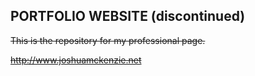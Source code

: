 PORTFOLIO WEBSITE (discontinued)
------------------

~~This is the repository for my professional page.~~

~~http://www.joshuamckenzie.net~~
